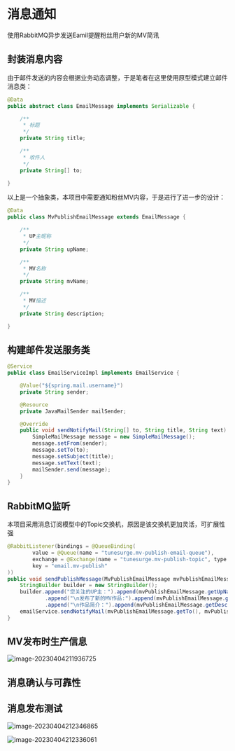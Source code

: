 # 消息通知

使用RabbitMQ异步发送Eamil提醒粉丝用户新的MV简讯

## 封装消息内容

由于邮件发送的内容会根据业务动态调整，于是笔者在这里使用原型模式建立邮件消息类：

~~~java
@Data
public abstract class EmailMessage implements Serializable {

    /**
     * 标题
     */
    private String title;

    /**
     * 收件人
     */
    private String[] to;

}
~~~

以上是一个抽象类，本项目中需要通知粉丝MV内容，于是进行了进一步的设计：

~~~java
@Data
public class MvPublishEmailMessage extends EmailMessage {

    /**
     * UP主昵称
     */
    private String upName;

    /**
     * MV名称
     */
    private String mvName;

    /**
     * MV描述
     */
    private String description;

}
~~~

## 构建邮件发送服务类

~~~java
@Service
public class EmailServiceImpl implements EmailService {

    @Value("${spring.mail.username}")
    private String sender;

    @Resource
    private JavaMailSender mailSender;

    @Override
    public void sendNotifyMail(String[] to, String title, String text) {
        SimpleMailMessage message = new SimpleMailMessage();
        message.setFrom(sender);
        message.setTo(to);
        message.setSubject(title);
        message.setText(text);
        mailSender.send(message);
    }
}
~~~

## RabbitMQ监听

本项目采用消息订阅模型中的Topic交换机，原因是该交换机更加灵活，可扩展性强

~~~java
@RabbitListener(bindings = @QueueBinding(
        value = @Queue(name = "tunesurge.mv-publish-email-queue"),
        exchange = @Exchange(name = "tunesurge.mv-publish-topic", type = ExchangeTypes.TOPIC),
        key = "email.mv-publish"
))
public void sendPublishMessage(MvPublishEmailMessage mvPublishEmailMessage) {
    StringBuilder builder = new StringBuilder();
    builder.append("您关注的UP主：").append(mvPublishEmailMessage.getUpName())
            .append("\n发布了新的MV作品:").append(mvPublishEmailMessage.getMvName())
            .append("\n作品简介：").append(mvPublishEmailMessage.getDescription());
    emailService.sendNotifyMail(mvPublishEmailMessage.getTo(), mvPublishEmailMessage.getTitle(), builder.toString());
}
~~~

## MV发布时生产信息

![image-20230404211936725](https://0-bit.oss-cn-beijing.aliyuncs.com/image-20230404211936725.png)

## 消息确认与可靠性

## 消息发布测试

![image-20230404212346865](https://0-bit.oss-cn-beijing.aliyuncs.com/image-20230404212346865.png)

![image-20230404212336061](https://0-bit.oss-cn-beijing.aliyuncs.com/image-20230404212336061.png)